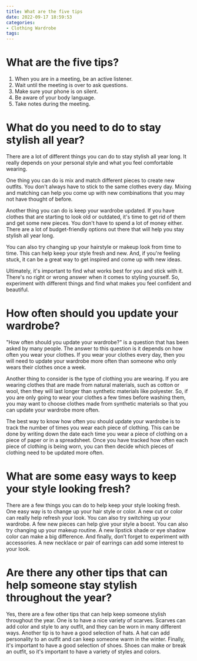 ```yaml
---
title: What are the five tips
date: 2022-09-17 18:59:53
categories:
- Clothing Wardrobe
tags:
---
```



#  What are the five tips?

1. When you are in a meeting, be an active listener.
2. Wait until the meeting is over to ask questions.
3. Make sure your phone is on silent.
4. Be aware of your body language.
5. Take notes during the meeting.

#  What do you need to do to stay stylish all year?

There are a lot of different things you can do to stay stylish all year long. It really depends on your personal style and what you feel comfortable wearing.

One thing you can do is mix and match different pieces to create new outfits. You don't always have to stick to the same clothes every day. Mixing and matching can help you come up with new combinations that you may not have thought of before.

Another thing you can do is keep your wardrobe updated. If you have clothes that are starting to look old or outdated, it's time to get rid of them and get some new pieces. You don't have to spend a lot of money either. There are a lot of budget-friendly options out there that will help you stay stylish all year long.

You can also try changing up your hairstyle or makeup look from time to time. This can help keep your style fresh and new. And, if you're feeling stuck, it can be a great way to get inspired and come up with new ideas.

Ultimately, it's important to find what works best for you and stick with it. There's no right or wrong answer when it comes to styling yourself. So, experiment with different things and find what makes you feel confident and beautiful.

#  How often should you update your wardrobe?

"How often should you update your wardrobe?" is a question that has been asked by many people. The answer to this question is it depends on how often you wear your clothes. If you wear your clothes every day, then you will need to update your wardrobe more often than someone who only wears their clothes once a week.

Another thing to consider is the type of clothing you are wearing. If you are wearing clothes that are made from natural materials, such as cotton or wool, then they will last longer than synthetic materials like polyester. So, if you are only going to wear your clothes a few times before washing them, you may want to choose clothes made from synthetic materials so that you can update your wardrobe more often.

The best way to know how often you should update your wardrobe is to track the number of times you wear each piece of clothing. This can be done by writing down the date each time you wear a piece of clothing on a piece of paper or in a spreadsheet. Once you have tracked how often each piece of clothing is being worn, you can then decide which pieces of clothing need to be updated more often.

#  What are some easy ways to keep your style looking fresh?

There are a few things you can do to help keep your style looking fresh. One easy way is to change up your hair style or color. A new cut or color can really help refresh your look. You can also try switching up your wardrobe. A few new pieces can help give your style a boost. You can also try changing up your makeup routine. A new lipstick shade or eye shadow color can make a big difference. And finally, don’t forget to experiment with accessories. A new necklace or pair of earrings can add some interest to your look.

#  Are there any other tips that can help someone stay stylish throughout the year?

Yes, there are a few other tips that can help keep someone stylish throughout the year. One is to have a nice variety of scarves. Scarves can add color and style to any outfit, and they can be worn in many different ways. Another tip is to have a good selection of hats. A hat can add personality to an outfit and can keep someone warm in the winter. Finally, it's important to have a good selection of shoes. Shoes can make or break an outfit, so it's important to have a variety of styles and colors.